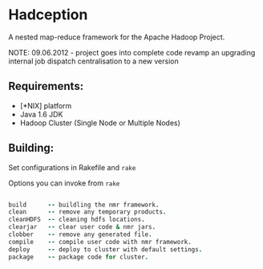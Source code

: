 Hadception
===========

A nested map-reduce framework for the Apache Hadoop Project.

NOTE: 09.06.2012 - project goes into complete code revamp an upgrading internal job dispatch centralisation to a new version

Requirements:
--------------

* [*NIX] platform
* Java 1.6 JDK
* Hadoop Cluster (Single Node or Multiple Nodes)

Building:
--------------

Set configurations in Rakefile and ```rake```

Options you can invoke from ```rake```

```rake 

build      -- buildling the nmr framework.
clean      -- remove any temporary products.
cleanHDFS  -- cleaning hdfs locations.
clearjar   -- clear user code & nmr jars.
clobber    -- remove any generated file.
compile    -- compile user code with nmr framework.
deploy     -- deploy to cluster with default settings.
package    -- package code for cluster.
```




